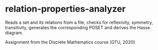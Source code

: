 # relation-properties-analyzer

Reads a set and its relations from a file, checks for reflexivity, symmetry, transitivity, generates the corresponding POSET and derives the Hasse diagram.

Assignment from the Discrete Mathematics course (GTU, 2020)
